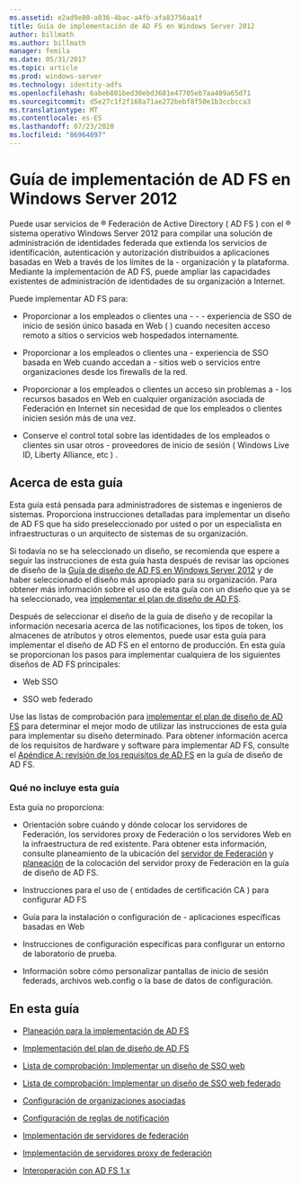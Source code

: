 ```yaml
---
ms.assetid: e2ad9e80-a036-4bac-a4fb-afa83756aa1f
title: Guía de implementación de AD FS en Windows Server 2012
author: billmath
ms.author: billmath
manager: femila
ms.date: 05/31/2017
ms.topic: article
ms.prod: windows-server
ms.technology: identity-adfs
ms.openlocfilehash: 6abeb801bed30ebd3681e47705eb7aa409a65d71
ms.sourcegitcommit: d5e27c1f2f168a71ae272bebf8f50e1b3ccbcca3
ms.translationtype: MT
ms.contentlocale: es-ES
ms.lasthandoff: 07/23/2020
ms.locfileid: "86964897"
---
```

# <a name="windows-server-2012-ad-fs-deployment-guide"></a>Guía de implementación de AD FS en Windows Server 2012


Puede usar servicios de &reg; Federación de Active Directory \( AD FS \) con el &reg; sistema operativo Windows Server 2012 para compilar una solución de administración de identidades federada que extienda los servicios de identificación, autenticación y autorización distribuidos a aplicaciones basadas en Web a través de los límites de la \- organización y la plataforma. Mediante la implementación de AD FS, puede ampliar las capacidades existentes de administración de identidades de su organización a Internet.  
  
Puede implementar AD FS para:  
  
-   Proporcionar a los empleados o clientes una \- \- \- experiencia de SSO de inicio de sesión único basada en Web \( \) cuando necesiten acceso remoto a sitios o servicios web hospedados internamente.  
  
-   Proporcionar a los empleados o clientes una \- experiencia de SSO basada en Web cuando accedan a \- sitios web o servicios entre organizaciones desde los firewalls de la red.  
  
-   Proporcionar a los empleados o clientes un acceso sin problemas a \- los recursos basados en Web en cualquier organización asociada de Federación en Internet sin necesidad de que los empleados o clientes inicien sesión más de una vez.  
  
-   Conserve el control total sobre las identidades de los empleados o clientes sin usar otros \- proveedores de inicio de sesión \( Windows Live ID, Liberty Alliance, etc \) .  
  
## <a name="about-this-guide"></a>Acerca de esta guía  
Esta guía está pensada para administradores de sistemas e ingenieros de sistemas. Proporciona instrucciones detalladas para implementar un diseño de AD FS que ha sido preseleccionado por usted o por un especialista en infraestructuras o un arquitecto de sistemas de su organización.  
  
Si todavía no se ha seleccionado un diseño, se recomienda que espere a seguir las instrucciones de esta guía hasta después de revisar las opciones de diseño de la [Guía de diseño de AD FS en Windows Server 2012](../design/ad-fs-design-guide-in-windows-server-2012.md) y de haber seleccionado el diseño más apropiado para su organización. Para obtener más información sobre el uso de esta guía con un diseño que ya se ha seleccionado, vea [implementar el plan de diseño de AD FS](Implementing-Your-AD-FS-Design-Plan.md).  
  
Después de seleccionar el diseño de la guía de diseño y de recopilar la información necesaria acerca de las notificaciones, los tipos de token, los almacenes de atributos y otros elementos, puede usar esta guía para implementar el diseño de AD FS en el entorno de producción. En esta guía se proporcionan los pasos para implementar cualquiera de los siguientes diseños de AD FS principales:  
  
-   Web SSO  
  
-   SSO web federado  
  
Use las listas de comprobación para [implementar el plan de diseño de AD FS](Implementing-Your-AD-FS-Design-Plan.md) para determinar el mejor modo de utilizar las instrucciones de esta guía para implementar su diseño determinado. Para obtener información acerca de los requisitos de hardware y software para implementar AD FS, consulte el [Apéndice A: revisión de los requisitos de AD FS](/previous-versions/windows/it-pro/windows-server-2012-R2-and-2012/ff678034(v=ws.11)) en la guía de diseño de AD FS.  
  
### <a name="what-this-guide-does-not-provide"></a>Qué no incluye esta guía  
Esta guía no proporciona:  
  
-   Orientación sobre cuándo y dónde colocar los servidores de Federación, los servidores proxy de Federación o los servidores Web en la infraestructura de red existente. Para obtener esta información, consulte planeamiento de la ubicación del [servidor de Federación](../design/planning-federation-server-placement.md) y [planeación](../design/planning-federation-server-proxy-placement.md) de la colocación del servidor proxy de Federación en la guía de diseño de AD FS.  
  
-   Instrucciones para el uso de \( entidades de certificación CA \) para configurar AD FS  
  
-   Guía para la instalación o configuración de \- aplicaciones específicas basadas en Web  
  
-   Instrucciones de configuración específicas para configurar un entorno de laboratorio de prueba.  
  
-   Información sobre cómo personalizar pantallas de inicio de sesión federads, archivos web.config o la base de datos de configuración.  
  
## <a name="in-this-guide"></a>En esta guía  
  
-   [Planeación para la implementación de AD FS](Planning-to-Deploy-AD-FS.md)  
  
-   [Implementación del plan de diseño de AD FS](Implementing-Your-AD-FS-Design-Plan.md)  
  
-   [Lista de comprobación: Implementar un diseño de SSO web](Checklist--Implementing-a-Web-SSO-Design.md)  
  
-   [Lista de comprobación: Implementar un diseño de SSO web federado](Checklist--Implementing-a-Federated-Web-SSO-Design.md)  
  
-   [Configuración de organizaciones asociadas](Configuring-Partner-Organizations.md)  
  
-   [Configuración de reglas de notificación](Configuring-Claim-Rules.md)  
  
-   [Implementación de servidores de federación](Deploying-Federation-Servers.md)  
  
-   [Implementación de servidores proxy de federación](Deploying-Federation-Server-Proxies.md)  
  
-   [Interoperación con AD FS 1.x](Interoperating-with-AD-FS-1.x.md)  
